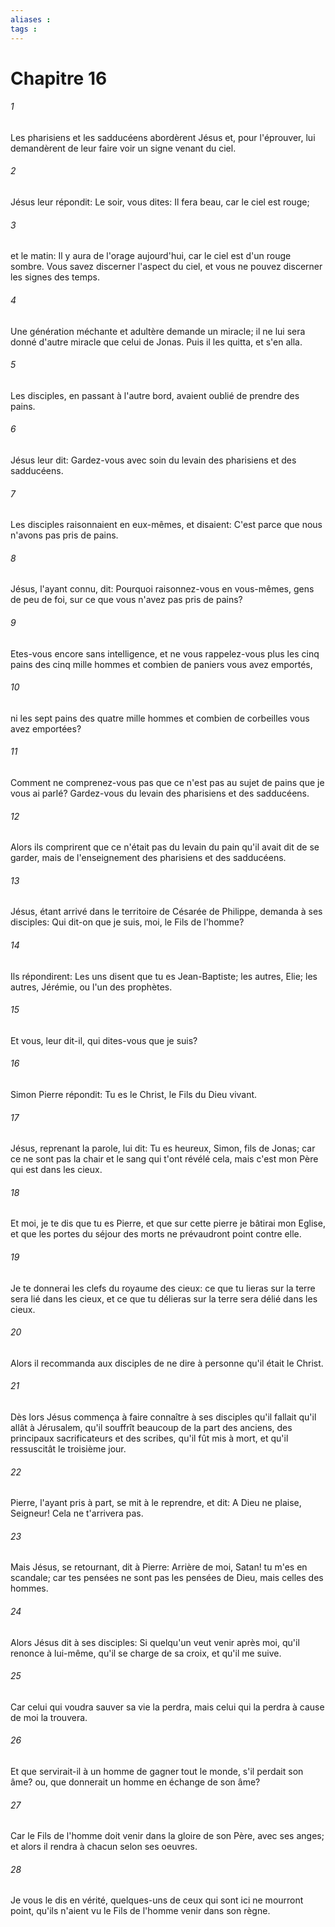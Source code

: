 ```yaml
---
aliases : 
tags : 
---
```


# Chapitre 16

###### 1
Les pharisiens et les sadducéens abordèrent Jésus et, pour l'éprouver, lui demandèrent de leur faire voir un signe venant du ciel.
###### 2
Jésus leur répondit: Le soir, vous dites: Il fera beau, car le ciel est rouge;
###### 3
et le matin: Il y aura de l'orage aujourd'hui, car le ciel est d'un rouge sombre. Vous savez discerner l'aspect du ciel, et vous ne pouvez discerner les signes des temps.
###### 4
Une génération méchante et adultère demande un miracle; il ne lui sera donné d'autre miracle que celui de Jonas. Puis il les quitta, et s'en alla.
###### 5
Les disciples, en passant à l'autre bord, avaient oublié de prendre des pains.
###### 6
Jésus leur dit: Gardez-vous avec soin du levain des pharisiens et des sadducéens.
###### 7
Les disciples raisonnaient en eux-mêmes, et disaient: C'est parce que nous n'avons pas pris de pains.
###### 8
Jésus, l'ayant connu, dit: Pourquoi raisonnez-vous en vous-mêmes, gens de peu de foi, sur ce que vous n'avez pas pris de pains?
###### 9
Etes-vous encore sans intelligence, et ne vous rappelez-vous plus les cinq pains des cinq mille hommes et combien de paniers vous avez emportés,
###### 10
ni les sept pains des quatre mille hommes et combien de corbeilles vous avez emportées?
###### 11
Comment ne comprenez-vous pas que ce n'est pas au sujet de pains que je vous ai parlé? Gardez-vous du levain des pharisiens et des sadducéens.
###### 12
Alors ils comprirent que ce n'était pas du levain du pain qu'il avait dit de se garder, mais de l'enseignement des pharisiens et des sadducéens.
###### 13
Jésus, étant arrivé dans le territoire de Césarée de Philippe, demanda à ses disciples: Qui dit-on que je suis, moi, le Fils de l'homme?
###### 14
Ils répondirent: Les uns disent que tu es Jean-Baptiste; les autres, Elie; les autres, Jérémie, ou l'un des prophètes.
###### 15
Et vous, leur dit-il, qui dites-vous que je suis?
###### 16
Simon Pierre répondit: Tu es le Christ, le Fils du Dieu vivant.
###### 17
Jésus, reprenant la parole, lui dit: Tu es heureux, Simon, fils de Jonas; car ce ne sont pas la chair et le sang qui t'ont révélé cela, mais c'est mon Père qui est dans les cieux.
###### 18
Et moi, je te dis que tu es Pierre, et que sur cette pierre je bâtirai mon Eglise, et que les portes du séjour des morts ne prévaudront point contre elle.
###### 19
Je te donnerai les clefs du royaume des cieux: ce que tu lieras sur la terre sera lié dans les cieux, et ce que tu délieras sur la terre sera délié dans les cieux.
###### 20
Alors il recommanda aux disciples de ne dire à personne qu'il était le Christ.
###### 21
Dès lors Jésus commença à faire connaître à ses disciples qu'il fallait qu'il allât à Jérusalem, qu'il souffrît beaucoup de la part des anciens, des principaux sacrificateurs et des scribes, qu'il fût mis à mort, et qu'il ressuscitât le troisième jour.
###### 22
Pierre, l'ayant pris à part, se mit à le reprendre, et dit: A Dieu ne plaise, Seigneur! Cela ne t'arrivera pas.
###### 23
Mais Jésus, se retournant, dit à Pierre: Arrière de moi, Satan! tu m'es en scandale; car tes pensées ne sont pas les pensées de Dieu, mais celles des hommes.
###### 24
Alors Jésus dit à ses disciples: Si quelqu'un veut venir après moi, qu'il renonce à lui-même, qu'il se charge de sa croix, et qu'il me suive.
###### 25
Car celui qui voudra sauver sa vie la perdra, mais celui qui la perdra à cause de moi la trouvera.
###### 26
Et que servirait-il à un homme de gagner tout le monde, s'il perdait son âme? ou, que donnerait un homme en échange de son âme?
###### 27
Car le Fils de l'homme doit venir dans la gloire de son Père, avec ses anges; et alors il rendra à chacun selon ses oeuvres.
###### 28
Je vous le dis en vérité, quelques-uns de ceux qui sont ici ne mourront point, qu'ils n'aient vu le Fils de l'homme venir dans son règne.

